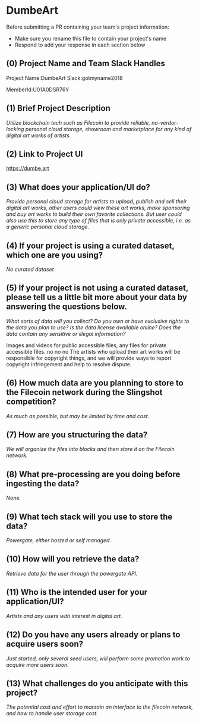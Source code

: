 # DumbeArt

Before submitting a PR containing your team's project information:

- Make sure you rename this file to contain your project's name
- Respond to add your response in each section below

## (0) Project Name and Team Slack Handles

Project Name:DumbeArt
Slack:gotmyname2018

MemberId:U01A0DSR76Y

## (1) Brief Project Description

*Utilize blockchain tech such as Filecoin to provide reliable, no-verdor-locking personal cloud storage, showroom and marketplace for any kind of digital art works of artists.*

## (2) Link to Project UI

https://dumbe.art

## (3) What does your application/UI do?

*Provide personal cloud storage for artists to upload, publish and sell their digital art works, other users could view these art works, make sponsoring and buy art works to build their own favorite collections. But user could also use this to store any type of files that is only private accessible, i.e. as a generic personal cloud storage.*

## (4) If your project is using a curated dataset, which one are you using?

*No curated dataset*

## (5) If your project is not using a curated dataset, please tell us a little bit more about your data by answering the questions below.

*What sorts of data will you collect? Do you own or have exclusive rights to the data you plan to use? Is the data license available online? Does the data contain any sensitive or illegal information?*

Images and videos for public accessible files, any files for private accessible files.
no
no
no
The artists who upload their art works will be responsible for copyright things, and we will provide ways to report copyright infringement and help to resolve dispute.

## (6) How much data are you planning to store to the Filecoin network during the Slingshot competition?

*As much as possible, but may be limited by time and cost.*

## (7) How are you structuring the data?

*We will organize the files into blocks and then store it on the Filecoin network.*

## (8) What pre-processing are you doing before ingesting the data?

*None.*

## (9)  What tech stack will you use to store the data?

*Powergate, either hosted or self managed.*

## (10) How will you retrieve the data?

*Retrieve data for the user through the powergate API.*

## (11) Who is the intended user for your application/UI?

*Artists and any users with interest in digital art.*

## (12) Do you have any users already or plans to acquire users soon?

*Just started, only several seed users, will perform some promotion work to acquire more users soon.*

## (13) What challenges do you anticipate with this project?

*The potential cost and effort to mantain an interface to the filecoin network, and how to handle user storage cost.*
